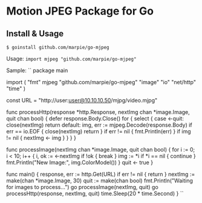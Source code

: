 Motion JPEG Package for Go
==========================

Install & Usage
---------------

`$ goinstall github.com/marpie/go-mjpeg`

Usage:
  `import mjpeg "github.com/marpie/go-mjpeg"`

Sample:
``
package main

import (
    "fmt"
    mjpeg "github.com/marpie/go-mjpeg"
    "image"
    "io"
    "net/http"
    "time"
)

const URL = "http://user:user@10.10.10.50/mjpg/video.mjpg"

func processHttp(response *http.Response, nextImg chan *image.Image, quit chan bool) {
    defer response.Body.Close()
    for {
        select {
        case <-quit:
            close(nextImg)
            return
        default:
            img, err := mjpeg.Decode(response.Body)
            if err == io.EOF {
                close(nextImg)
                return
            }
            if err != nil {
                fmt.Println(err)
            }
            if img != nil {
                nextImg <- img
            }
        }
    }
}

func processImage(nextImg chan *image.Image, quit chan bool) {
    for i := 0; i < 10; i++ {
        i, ok := <-nextImg
        if !ok {
            break
        }
        img := *i
        if *i == nil {
            continue
        }
        fmt.Println("New Image:", img.ColorModel())
    }
    quit <- true
}

func main() {
    response, err := http.Get(URL)
    if err != nil {
        return
    }
    nextImg := make(chan *image.Image, 30)
    quit := make(chan bool)
    fmt.Println("Waiting for images to process...")
    go processImage(nextImg, quit)
    go processHttp(response, nextImg, quit)
    time.Sleep(20 * time.Second)
}
``

